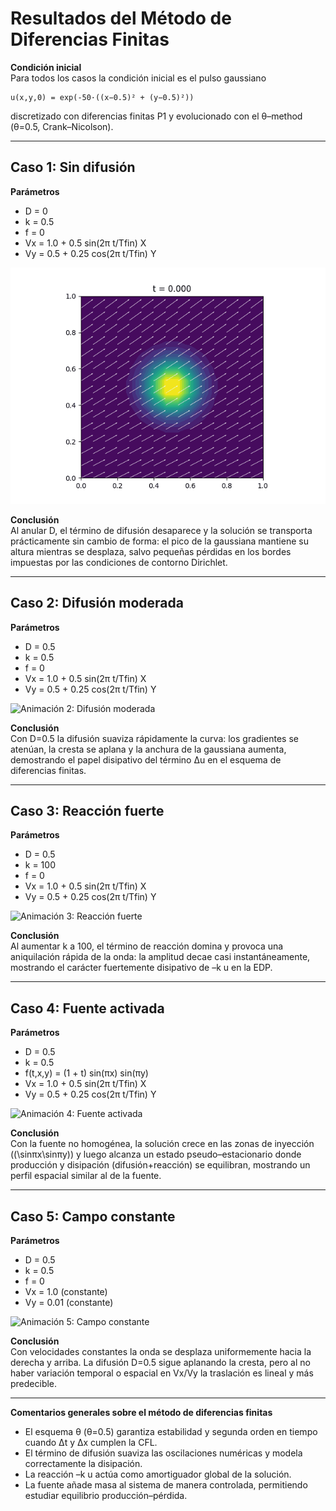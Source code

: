 # Resultados del Método de Diferencias Finitas

**Condición inicial**  
Para todos los casos la condición inicial es el pulso gaussiano  

    u(x,y,0) = exp(-50·((x−0.5)² + (y−0.5)²))

discretizado con diferencias finitas P1 y evolucionado con el θ–method (θ=0.5, Crank–Nicolson).

---

## Caso 1: Sin difusión  
**Parámetros**  
- D = 0  
- k = 0.5  
- f = 0  
- Vx = 1.0 + 0.5 sin(2π t/Tfin) X  
- Vy = 0.5 + 0.25 cos(2π t/Tfin) Y  

![Animación 1: Sin difusión](../results/animacion1_fdm.gif)

**Conclusión**  
Al anular D, el término de difusión desaparece y la solución se transporta prácticamente sin cambio de forma: el pico de la gaussiana mantiene su altura mientras se desplaza, salvo pequeñas pérdidas en los bordes impuestas por las condiciones de contorno Dirichlet.

---

## Caso 2: Difusión moderada  
**Parámetros**  
- D = 0.5  
- k = 0.5  
- f = 0  
- Vx = 1.0 + 0.5 sin(2π t/Tfin) X  
- Vy = 0.5 + 0.25 cos(2π t/Tfin) Y  

![Animación 2: Difusión moderada](../results/animacion2_fdm.gif)

**Conclusión**  
Con D=0.5 la difusión suaviza rápidamente la curva: los gradientes se atenúan, la cresta se aplana y la anchura de la gaussiana aumenta, demostrando el papel disipativo del término Δu en el esquema de diferencias finitas.

---

## Caso 3: Reacción fuerte  
**Parámetros**  
- D = 0.5  
- k = 100  
- f = 0  
- Vx = 1.0 + 0.5 sin(2π t/Tfin) X  
- Vy = 0.5 + 0.25 cos(2π t/Tfin) Y  

![Animación 3: Reacción fuerte](../results/animacion3_fdm.gif)

**Conclusión**  
Al aumentar k a 100, el término de reacción domina y provoca una aniquilación rápida de la onda: la amplitud decae casi instantáneamente, mostrando el carácter fuertemente disipativo de –k u en la EDP.

---

## Caso 4: Fuente activada  
**Parámetros**  
- D = 0.5  
- k = 0.5  
- f(t,x,y) = (1 + t) sin(πx) sin(πy)  
- Vx = 1.0 + 0.5 sin(2π t/Tfin) X  
- Vy = 0.5 + 0.25 cos(2π t/Tfin) Y  

![Animación 4: Fuente activada](../results/animacion4_fdm.gif)

**Conclusión**  
Con la fuente no homogénea, la solución crece en las zonas de inyección (\(\sinπx\sinπy\)) y luego alcanza un estado pseudo–estacionario donde producción y disipación (difusión+reacción) se equilibran, mostrando un perfil espacial similar al de la fuente.

---

## Caso 5: Campo constante  
**Parámetros**  
- D = 0.5  
- k = 0.5  
- f = 0  
- Vx = 1.0 (constante)  
- Vy = 0.01 (constante)  

![Animación 5: Campo constante](../results/animacion5_fdm.gif)

**Conclusión**  
Con velocidades constantes la onda se desplaza uniformemente hacia la derecha y arriba. La difusión D=0.5 sigue aplanando la cresta, pero al no haber variación temporal o espacial en Vx/Vy la traslación es lineal y más predecible.

---

**Comentarios generales sobre el método de diferencias finitas**  
- El esquema θ (θ=0.5) garantiza estabilidad y segunda orden en tiempo cuando Δt y Δx cumplen la CFL.  
- El término de difusión suaviza las oscilaciones numéricas y modela correctamente la disipación.  
- La reacción –k u actúa como amortiguador global de la solución.  
- La fuente añade masa al sistema de manera controlada, permitiendo estudiar equilibrio producción–pérdida.
